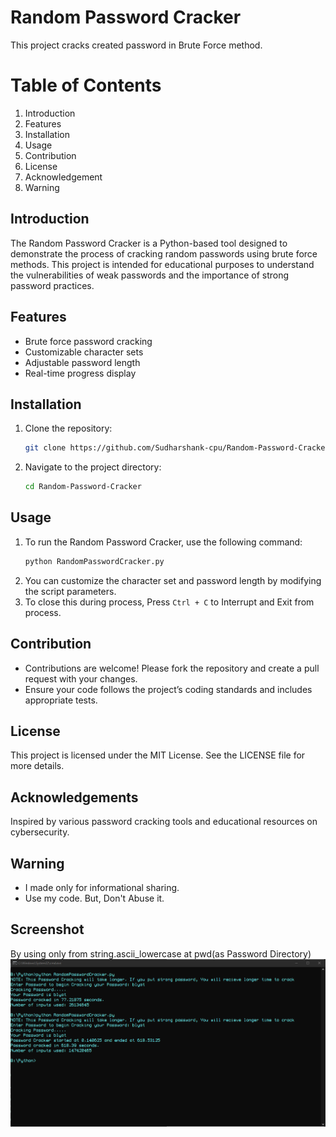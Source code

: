 # Random Password Cracker
This project cracks created password in Brute Force method.

# Table of Contents
1. Introduction
2. Features
3. Installation
4. Usage
5. Contribution
6. License
7. Acknowledgement
8. Warning

## Introduction
The Random Password Cracker is a Python-based tool designed to demonstrate the process of cracking random passwords using brute force methods. This project is intended for educational purposes to understand the vulnerabilities of weak passwords and the importance of strong password practices.

## Features
- Brute force password cracking
- Customizable character sets
- Adjustable password length
- Real-time progress display

## Installation
1. Clone the repository:
    ```bash
    git clone https://github.com/Sudharshank-cpu/Random-Password-Cracker.git
    ```
2. Navigate to the project directory:
    ```bash
    cd Random-Password-Cracker
    ```

## Usage
1. To run the Random Password Cracker, use the following command:
    ```bash
    python RandomPasswordCracker.py
    ```
2. You can customize the character set and password length by modifying the script parameters.
3. To close this during process, Press <code>Ctrl + C</code> to Interrupt and Exit from process.

## Contribution
- Contributions are welcome! Please fork the repository and create a pull request with your changes.
- Ensure your code follows the project’s coding standards and includes appropriate tests.

## License
This project is licensed under the MIT License. See the LICENSE file for more details.

## Acknowledgements
Inspired by various password cracking tools and educational resources on cybersecurity.

## Warning
- I made only for informational sharing.
- Use my code. But, Don't Abuse it.

## Screenshot
By using only from string.ascii_lowercase at pwd(as Password Directory)
<img src="screenshot/image.png" alt="Image will come soon"/>

